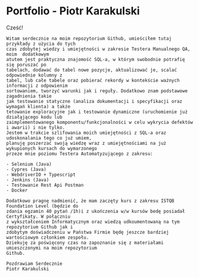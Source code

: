# Portfolio - Piotr Karakulski

Cześć!

	Witam serdecznie na moim repozytorium Github, umieściłem tutaj przykłady z użycia do tych 
	czas zdobytej wiedzy i umiejętności w zakresie Testera Manualnego QA, moim  dodatkowym 
	atutem jest praktyczna znajomość SQL-a, w którym swobodnie potrafię się poruszać po 
	tabelach, dodawać do tabel nowe pozycje, aktualizować je, scalać odpowiednie kolumny z 
	tabel, lub całe tabele oraz pobierać rekordy w kontekście ważnych informacji z odpowienim 
	sortowaniem, tworzyć warunki jak i reguły. Dodatkowo znam podstawowe zagadnienia takie 
	jak testowanie statyczne (analiza dokumentacji i specyfikacji oraz wymagań klienta) a także 
	tetowanie exploracyjne jak i testowanie dynamiczne (uruchomienie już działąjącego kodu lub 
	zaimplementowanego komponentu/funkcjonalności w celu wykrycia defektów i awarii) i nie tylko.
	Jestem w trakcie szlifowania moich umiejętności z SQL-a oraz udoskonalania tego co już umiem, 
	planuję poszerzać swoją wiedzę wraz z umiejętnościami na już wykupionych kursach do wymarzonego 
	przeze mnie poziomu Testera Automatyzującego z zakresu:
	
	- Selenium (Java)
	- Cypres (Java)
	- WebdriverIO + Typescript 
	- Jenkins (Java)
	- Testowanie Rest Api Postman 
	- Docker

	Dodatkowo pragnę nadmienić, że mam zaczęty kurs z zakresu ISTQB Foundation Level (będzie do 
	zdania egzamin 40 pytań /1h)i z ukończenia w/w kursów bedę posiadał Certyfikaty. W połączniu 
	z wykształceniem Informatycznym oraz wiedzą udkoumentowaną na tym repozytorium Github jak i 
	zdobytym doświadczeniu w Państwa Firmie będę jeszcze bardziej wartościowym członkiem zespołu. 
	Dziekuję za poświęcony czas na zapoznanie się z materiałami umieszczonymi na moim repozytorium 
	Github.

	Pozdrawiam Serdecznie 
	Piotr Karakulski
